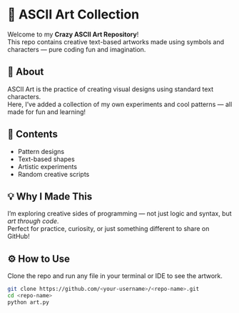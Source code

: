 # 🎨 ASCII Art Collection

Welcome to my **Crazy ASCII Art Repository**!  
This repo contains creative text-based artworks made using symbols and characters — pure coding fun and imagination.  

## 🧠 About
ASCII Art is the practice of creating visual designs using standard text characters.  
Here, I’ve added a collection of my own experiments and cool patterns — all made for fun and learning!

## 📁 Contents
- Pattern designs  
- Text-based shapes  
- Artistic experiments  
- Random creative scripts  

## 💡 Why I Made This
I’m exploring creative sides of programming — not just logic and syntax, but *art through code*.  
Perfect for practice, curiosity, or just something different to share on GitHub!

## ⚙️ How to Use
Clone the repo and run any file in your terminal or IDE to see the artwork.

```bash
git clone https://github.com/<your-username>/<repo-name>.git
cd <repo-name>
python art.py
